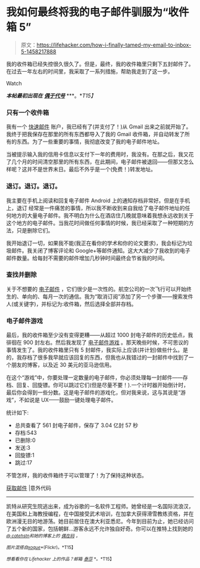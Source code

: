 # 我如何最终将我的电子邮件驯服为“收件箱 5”

> 原文：<https://lifehacker.com/how-i-finally-tamed-my-email-to-inbox-5-1458217888>

我的收件箱已经失控很久很久了。但是，最终，我的收件箱里只剩下五封邮件了。在过去一年左右的时间里，我采取了一系列措施，帮助我走到了这一步。

Watch

***本帖最初出现在*** [***偶于代号***](http://www.catehuston.com/blog/2013/11/04/getting-on-top-of-email/) ***。**T15】*

### 只有一个收件箱

我有一个 [快速邮件](https://www.fastmail.fm/) 账户，我已经有了(并支付了！)从 Gmail 出来之前就开始了。我终于把我保存在那里的所有东西都导入了我的 Gmail 收件箱，并自动转发了所有的东西。为了一些重要的事情，我彻底改变了我的电子邮件地址。

当被提示输入我的信用卡信息以支付下一年的费用时，我没有。在那之后，我又花了几个月的时间清空那里的所有东西，在此期间，电子邮件被退回——但那又怎么样呢？这并不是世界末日。最后不外乎是一个(免费！)转发地址。

### 退订。退订。退订。

我主要在手机上阅读和回复电子邮件 Android 上的通知存档非常好。但是在手机上，退订 经常是一件痛苦的事情，所以我不断收到来自我给了电子邮件地址的任何地方的大量电子邮件。我不明白为什么在酒店住几晚就意味着我想永远收到关于这个地方的电子邮件。当我花时间做任何事情的时候，我已经采取了一种短期的方法，只是删除它们。

我开始退订一切，如果我不能(我正在看你的学术和你的论文要求)，我会标记为垃圾邮件。我关闭了博客评论和 Google+等邮件通知。这大大减少了我收到的电子邮件数量。给每封不需要的邮件增加几秒钟时间最终会节省我的时间。

### 查找并删除

关于不想要的 [电子邮件](https://lifehacker.com/seven-ways-to-manage-email-so-it-doesnt-manage-you-1126528372) ，它们很少是一次性的。航空公司的一次飞行可以开始终生的、单向的、每月一次的通信。我为“取消订阅”添加了另一个步骤——搜索发件人(或关键字)，并标记为:收件箱，然后选择全部并存档。

### 电子邮件游戏

最后，我的收件箱至少没有变得更糟——从超过 1000 封电子邮件的历史低点，我徘徊在 900 封左右。然后我发现了 [电子邮件游戏](http://emailga.me/) 。那天晚些时候，不可思议的事情发生了。我的收件箱里只有 5 封邮件，我实际上应该(并计划)做些什么。是的，我存档了很多我早就应该回复的东西，但我也从我错过的一封邮件中找到了一个朋友的博客，以及近 30 美元的亚马逊信用。

在这个“游戏”中，你要处理一定数量的电子邮件，你必须处理每一封邮件——存档、回复、回旋镖。你可以跳过它们(但是尽量不要！).一个计时器开始倒计时，最后你会得到一些分数。这是电子邮件的游戏化，但对我来说，这与其说是“游戏”，不如说是 UX——鼓励一键处理电子邮件。

统计如下:

*   总共查看了 561 封电子邮件，保存了 3.04 亿封 57 秒
*   存档:543
*   已删除:0
*   发送:3
*   回旋镖:1
*   跳过:17

不管怎样，我的收件箱终于可以管理了！为了保持这种状态。

[获取邮件](http://www.catehuston.com/blog/2013/11/04/getting-on-top-of-email/) |意外代码

* * *

凯特从研究生院逃出来，成为谷歌的一名软件工程师。她曾经是一名国际流浪汉，在美国和上海教授编程，在中国接受武术培训，在加拿大获得滑雪教练资格，并在欧洲漫无目的地游荡。她目前居住在澳大利亚悉尼。今年到目前为止，她已经访问了五个新的国家，包括朝鲜...游客永远不允许独自好奇。你可以在推特上找到她的[<small>*@ catehstn*</small>](https://twitter.com/catehstn)<small>*和她的博客上的*</small> [<small>*偶在码*</small>](http://accidentallyincode.com/) <small>*。*</small>

<small>*图片混搭自*</small>[<small>*xoque*</small>](http://www.flickr.com/photos/xoque/)<small>*(Flickr)。*T15】</small>

<small>*想看看你在 Lifehacker 上的作品？邮箱*</small> [<small>*泰莎*</small>](https://mail.google.com/mail/?view=cm&fs=1&tf=1&to=tessa@lifehacker.com) <small>*。*T15】</small>